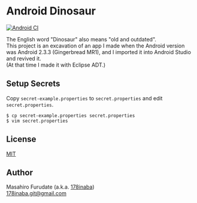 # Android Dinosaur

[![Android CI](https://github.com/178inaba/android-dinosaur/workflows/Android%20CI/badge.svg)](https://github.com/178inaba/android-dinosaur/actions)

The English word "Dinosaur" also means "old and outdated".  
This project is an excavation of an app I made when the Android version was Android 2.3.3 (Gingerbread MR1), and I imported it into Android Studio and revived it.  
(At that time I made it with Eclipse ADT.)

## Setup Secrets

Copy `secret-example.properties` to `secret.properties` and edit `secret.properties`.

```console
$ cp secret-example.properties secret.properties
$ vim secret.properties
```

## License

[MIT](LICENSE)

## Author

Masahiro Furudate (a.k.a. [178inaba](https://github.com/178inaba))  
<178inaba.git@gmail.com>
